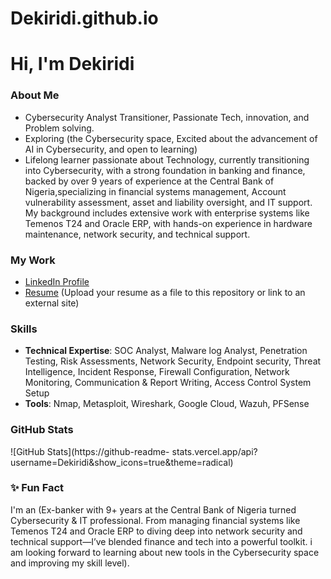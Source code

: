 # Dekiridi.github.io
# Hi, I&#39;m Dekiridi
### About Me
- Cybersecurity Analyst Transitioner, Passionate Tech, innovation, and Problem solving.
- Exploring  (the Cybersecurity space, Excited about the advancement of AI in Cybersecurity,
and open to learning)
- Lifelong learner passionate about Technology, currently transitioning into Cybersecurity, with a strong foundation in banking and finance, backed by over 9 years of experience at the Central Bank of Nigeria,specializing in financial systems management, Account vulnerability assessment, asset and liability oversight, and IT support. My background includes extensive work with enterprise systems like Temenos T24 and Oracle ERP, with hands-on experience in hardware maintenance, network security, and technical support.
### My Work
- [LinkedIn Profile](https://linkedin.com/in/kiridi-david)
- [Resume](#) (Upload your resume as a file to this repository or link to
an external site)
### Skills
- **Technical Expertise**: SOC Analyst, Malware log Analyst, Penetration Testing,
Risk Assessments, Network Security, Endpoint security, Threat Intelligence, Incident Response,
Firewall Configuration, Network Monitoring, Communication & Report Writing, Access Control System Setup
- **Tools**: Nmap, Metasploit, Wireshark, Google Cloud, Wazuh, PFSense
### GitHub Stats
![GitHub Stats](https://github-readme-
stats.vercel.app/api?username=Dekiridi&amp;show_icons=true&amp;theme=radical)
### ✨ Fun Fact
I&#39;m an (Ex-banker with 9+ years at the Central Bank of Nigeria turned Cybersecurity & IT professional. From managing financial systems like Temenos T24 and Oracle ERP to diving deep into network security and technical support—I’ve blended finance and tech into a powerful toolkit. i am looking forward to learning about new tools in the Cybersecurity space and improving my skill level).
